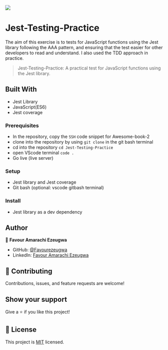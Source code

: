 ![](https://img.shields.io/badge/Microverse-blueviolet)

# Jest-Testing-Practice
The aim of this exercise is to tests for JavaScript functions using the Jest library following the AAA pattern, and ensuring that the test easier for other developers to read and understand. I also used the TDD approach in practice.


> Jest-Testing-Practice: A practical test for JavaScript functions using the Jest library.

## Built With

- Jest Library
- JavaScript(ES6)
- Jest coverage

### Prerequisites

- In the repository, copy the `SSH` code snippet for Awesome-book-2
- clone into the repository by using `git clone` in the git bash terminal
- cd into the repository `cd Jest-Testing-Practice`
- open VScode terminal `code .`
- Go live (live server)

### Setup

- Jest library and Jest coverage
- Git bash (optional: vscode gitbash terminal)

### Install

- Jest library as a dev dependency

## Author

👤 **Favour Amarachi Ezeugwa**

- GitHub: [@Favourezeugwa](https://github.com/Favourezeugwa)
- LinkedIn: [Favour Amarachi Ezeugwa](https://www.linkedin.com/in/favour-amarachi-ezeugwa-a5bb31149/)

## 🤝 Contributing

Contributions, issues, and feature requests are welcome!

## Show your support

Give a ⭐️ if you like this project!

## 📝 License

This project is [MIT](./MIT.md) licensed.